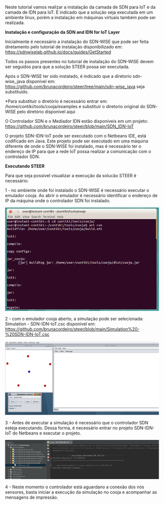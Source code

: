 Neste tutorial vamos realizar a instalação da camada de SDN para IoT e da camada de IDN para IoT.
É indicado que a solução seja executada em um ambiente linux, porém a instalação em máquinas virtuais também pode ser realizada.

**Instalação e configuração da SDN and IDN for IoT Layer**

Inicialmente é necessário a instalação do SDN-WISE que pode ser feita diretamento pelo tutorial de instalação disponibilizado em: https://sdnwiselab.github.io/docs/guides/GetStarted

Todos os passos presentes no tutorial de instalação do SDN-WISE devem ser seguidos para que a solução STEER possa ser executada.

Após o SDN-WISE ter sido instalado, é indicado que a diretorio sdn-wise_java disponível em: https://github.com/brunacordeiro/steer/tree/main/sdn-wise_java seja substituido.

*Para substituir o diretório é necessário entrar em: /home/contiki/tools/cooja/examples e substituir o diretorio original do SDN-WISE pelo diretório disponível aqui

O Controlador SDN e o Mediador IDN estão disponíveis em um projeto: https://github.com/brunacordeiro/steer/blob/main/SDN_IDN-IoT 

O projeto SDN-IDN-IoT pode ser executado com o Netbeans IDE, está codificado em Java. Este projeto pode ser executado em uma máquina diferente de onde o SDN-WISE foi instalado, mas é necessário ter o endereço de IP para que a rede IoT possa realizar a comunicação com o controlador SDN.

**Executando STEER**

Para que seja possível visualizar a execução da solucão STEER é necessário:

1 - no ambiente onde foi instalado o SDN-WISE é necessário executar o emulador cooja. Ao abrir o emulador é necessário identificar o endereço de IP da máquina onde o controlador SDN foi instalado.

<p align="center">
  <img src="https://github.com/brunacordeiro/steer/blob/main/IMG/Execute-cooja.png" width="700" title="hover text">
</p>

2 - com o emulador cooja aberto, a simulação pode ser selecionada: Simulation - SDN-IDN-IoT.csc disponível em: https://github.com/brunacordeiro/steer/blob/main/Simulation%20-%20SDN-IDN-IoT.csc 

<p align="center">
  <img src="https://github.com/brunacordeiro/steer/blob/main/IMG/simulation.png" width="700" title="hover text">
</p>

3 - Antes de executar a simulação é necessário que o controlador SDN esteja executando. Dessa forma, é necessário entrar no projeto SDN-IDN-IoT do Netbeans e executar o projeto.

<p align="center">
  <img src="https://github.com/brunacordeiro/steer/blob/main/IMG/ExecuteControllerSDN.png" width="700" title="hover text">
</p>

4 - Neste momento o controlador está aguardano a conexão dos nós sensores, basta iniciar a execução da simulação no cooja e acompanhar as mensagens de impressão.
